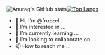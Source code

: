 ![Anurag's GitHub stats](https://github-readme-stats.vercel.app/api?username=frozzel&show_icons=true&theme=transparent)[![Top Langs](https://github-readme-stats.vercel.app/api/top-langs/?username=frozzel&theme=transparent&langs_count=8)](https://github.com/anuraghazra/github-readme-stats)


- 👋 Hi, I’m @frozzel
- 👀 I’m interested in ...
- 🌱 I’m currently learning ...
- 💞️ I’m looking to collaborate on ...
- 📫 How to reach me ...

<!---
frozzel/frozzel is a ✨ special ✨ repository because its `README.md` (this file) appears on your GitHub profile.
You can click the Preview link to take a look at your changes.
--->
